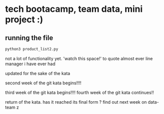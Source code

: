 # tech bootacamp, team data, mini project :)

## running the file

```bash
python3 product_list2.py
```

not a lot of functionality yet. 'watch this space!' to quote almost ever line manager i have ever had

updated for the sake of the kata

second week of the git kata begins!!!!

third week of the git kata begins!!!!
fourth week of the git kata continues!!

return of the kata. has it reached its final form ?
find out next week on data-team z

